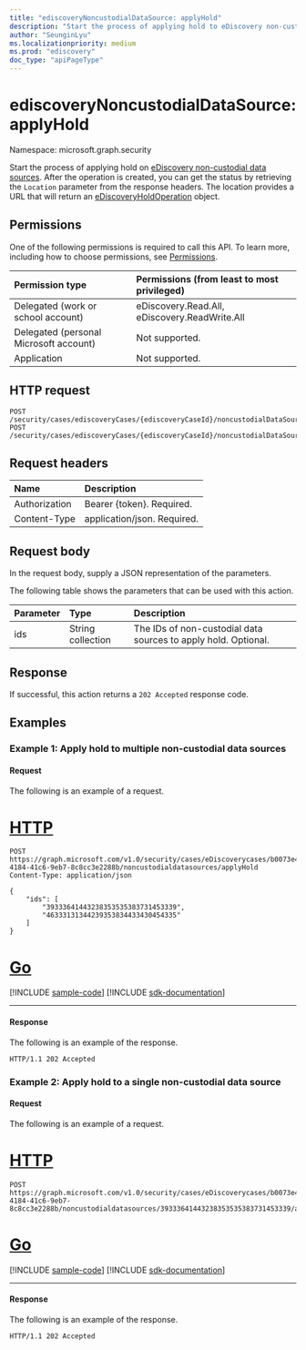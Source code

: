 ```yaml
---
title: "ediscoveryNoncustodialDataSource: applyHold"
description: "Start the process of applying hold to eDiscovery non-custodial data sources."
author: "SeunginLyu"
ms.localizationpriority: medium
ms.prod: "ediscovery"
doc_type: "apiPageType"
---
```


# ediscoveryNoncustodialDataSource: applyHold
Namespace: microsoft.graph.security


Start the process of applying hold on [eDiscovery non-custodial data sources](../resources/security-ediscoverynoncustodialdatasource.md). After the operation is created, you can get the status by retrieving the `Location` parameter from the response headers. The location provides a URL that will return an [eDiscoveryHoldOperation](../resources/security-ediscoveryholdoperation.md) object.

## Permissions
One of the following permissions is required to call this API. To learn more, including how to choose permissions, see [Permissions](/graph/permissions-reference).

|Permission type|Permissions (from least to most privileged)|
|:---|:---|
|Delegated (work or school account)|eDiscovery.Read.All, eDiscovery.ReadWrite.All|
|Delegated (personal Microsoft account)|Not supported.|
|Application|Not supported.|

## HTTP request

<!-- {
  "blockType": "ignored"
}
-->
``` http
POST /security/cases/ediscoveryCases/{ediscoveryCaseId}/noncustodialDataSources/applyHold
POST /security/cases/ediscoveryCases/{ediscoveryCaseId}/noncustodialDataSources/{ediscoverynoncustodialDatasourceId}/applyHold
```

## Request headers
|Name|Description|
|:---|:---|
|Authorization|Bearer {token}. Required.|
|Content-Type|application/json. Required.|

## Request body
In the request body, supply a JSON representation of the parameters.

The following table shows the parameters that can be used with this action.

|Parameter|Type|Description|
|:---|:---|:---|
|ids|String collection|The IDs of non-custodial data sources to apply hold. Optional.|


## Response

If successful, this action returns a `202 Accepted` response code.

## Examples

### Example 1: Apply hold to multiple non-custodial data sources
#### Request
The following is an example of a request.

# [HTTP](#tab/http)
<!-- {
  "blockType": "request",
  "name": "ediscoverynoncustialdatasource.applyhold"
}
-->
``` http
POST https://graph.microsoft.com/v1.0/security/cases/eDiscoverycases/b0073e4e-4184-41c6-9eb7-8c8cc3e2288b/noncustodialdatasources/applyHold
Content-Type: application/json

{
    "ids": [
        "39333641443238353535383731453339",
        "46333131344239353834433430454335"
    ]
}
```

# [Go](#tab/go)
[!INCLUDE [sample-code](../includes/snippets/go/ediscoverynoncustialdatasourceapplyhold-go-snippets.md)]
[!INCLUDE [sdk-documentation](../includes/snippets/snippets-sdk-documentation-link.md)]

---



#### Response
The following is an example of the response.

<!-- {
  "blockType": "response",
  "truncated": true
}
-->
``` http
HTTP/1.1 202 Accepted
```

### Example 2: Apply hold to a single non-custodial data source
#### Request
The following is an example of a request.

# [HTTP](#tab/http)
<!-- {
  "blockType": "request",
  "name": "ediscoverynoncustialdatasource.applyhold"
}
-->
``` http
POST https://graph.microsoft.com/v1.0/security/cases/eDiscoverycases/b0073e4e-4184-41c6-9eb7-8c8cc3e2288b/noncustodialdatasources/39333641443238353535383731453339/applyHold
```

# [Go](#tab/go)
[!INCLUDE [sample-code](../includes/snippets/go/ediscoverynoncustialdatasourceapplyhold-go-snippets.md)]
[!INCLUDE [sdk-documentation](../includes/snippets/snippets-sdk-documentation-link.md)]

---



#### Response
The following is an example of the response.

<!-- {
  "blockType": "response",
  "truncated": true
}
-->
``` http
HTTP/1.1 202 Accepted
```
